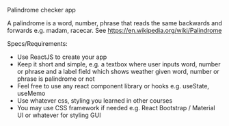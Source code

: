 Palindrome checker app

A palindrome is a word, number, phrase that reads the same backwards and forwards e.g. madam, racecar. See https://en.wikipedia.org/wiki/Palindrome

Specs/Requirements:

- Use ReactJS to create your app
- Keep it short and simple, e.g. a textbox where user inputs word, number or phrase and a label field which shows weather given word, number or phrase is palindrome or not
- Feel free to use any react component library or hooks e.g. useState, useMemo
- Use whatever css, styling you learned in other courses
- You may use CSS framework if needed e.g. React Bootstrap / Material UI or whatever for styling GUI
